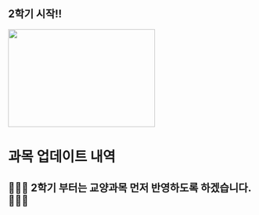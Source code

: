 
## 2학기 시작!!

<img src="https://s12.gifyu.com/images/Su18Z.gif" width="300" height="200" />

# 과목 업데이트 내역

## 🙏🙏🙏 2학기 부터는 교양과목 먼저 반영하도록 하겠습니다. 🙏🙏🙏    
    
## 